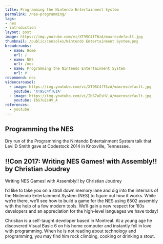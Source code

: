 ```yaml
---
title: Programming the Nintendo Entertainment System
permalink: /nes-programming/
tags:
- nes
- introduction
layout: post
image: https://img.youtube.com/vi/XT95C4fT6zA/maxresdefault.jpg
thumbnail: /public/consoles/Nintendo Entertainment System.png
breadcrumbs:
  - name: Home
    url: /
  - name: NES
    url: /nes
  - name: Programming the Nintendo Entertainment System
    url: #
recommend: nes
videocarousel:
  - image: https://img.youtube.com/vi/XT95C4fT6zA/maxresdefault.jpg
    youtube: 'XT95C4fT6zA'
  - image: https://img.youtube.com/vi/IbS7uEsHV_A/maxresdefault.jpg
    youtube: IbS7uEsHV_A
references:
  - youtube
---
```

## Programming the NES
Dry run of the Programming the Nintendo Entertainment System talk that Levi D Smith gave at Codestock 2014 in Knoxville, Tennessee.

## !!Con 2017: Writing NES Games! with Assembly!! by Christian Joudrey
Writing NES Games! with Assembly!! by Christian Joudrey

I’d like to take you on a stroll down memory lane and dig into the internals of the Nintendo Entertainment System (NES) to figure out how it works. While we’re there, we’ll see how to build a game for the NES using 6502 assembly with the help of a few modern tools. We’ll gain a new respect for ’80s developers and an appreciation for the high-level languages we have today!

Christian is a self-taught developer based in Montreal. At a young age he discovered Visual Basic 6 on his home computer and instantly fell in love with programming. When he is not reading about technology and programming, you may find him rock climbing, cooking or drinking a stout.
